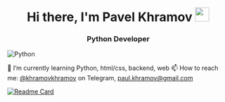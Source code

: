 <h1 align="center">Hi there, I'm Pavel Khramov
<img src="https://github.com/blackcater/blackcater/raw/main/images/Hi.gif" height="32"/></h1>
<h3 align="center">Python Developer</h3>

![Python](https://img.shields.io/badge/python-3670A0?style=for-the-badge&logo=python&logoColor=ffdd54)

🌱 I’m currently learning Python, html/css, backend, web
📫 How to reach me: [@khramovkhramov](https://t.me/khramovkhramov) on Telegram, paul.khramov@gmail.com

[![Readme Card](https://github-readme-stats.vercel.app/api/pin/?username=KhramovKhramov&repo=Biotech-h)](https://github.com/Biotech-h)
